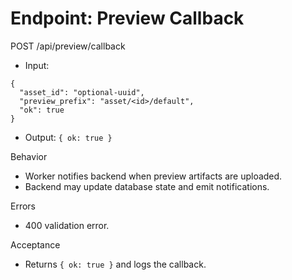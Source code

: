 # Endpoint: Preview Callback

POST /api/preview/callback
- Input:
```
{
  "asset_id": "optional-uuid",
  "preview_prefix": "asset/<id>/default",
  "ok": true
}
```
- Output: `{ ok: true }`

Behavior
- Worker notifies backend when preview artifacts are uploaded.
- Backend may update database state and emit notifications.

Errors
- 400 validation error.

Acceptance
- Returns `{ ok: true }` and logs the callback.
